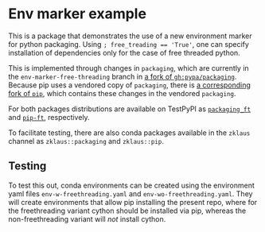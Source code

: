 # Env marker example

This is a package that demonstrates the use of a new environment marker for python packaging.
Using `; free_treading == 'True'`, one can specify installation of dependencies only for the case of free threaded python.

This is implemented through changes in `packaging`, which are currently in the `env-marker-free-threading` branch
in [a fork of `gh:pypa/packaging`](https://github.com/zklaus/packaging).
Because pip uses a vendored copy of `packaging`, there is [a corresponding fork of `pip`](https://github.com/zklaus/pip),
which contains these changes in the vendored `packaging`.

For both packages distributions are available on TestPyPI as [`packaging_ft`](https://test.pypi.org/project/packaging_ft/) and [`pip-ft`](https://test.pypi.org/project/pip-ft/), respectively.

To facilitate testing, there are also conda packages available in the `zklaus` channel as `zklaus::packaging` and `zklaus::pip`.


## Testing
To test this out, conda environments can be created using the environment yaml files `env-w-freethreading.yaml` and `env-wo-freethreading.yaml`.
They will create environments that allow pip installing the present repo, where for the freethreading variant cython should be installed via pip,
whereas the non-freethreading variant will *not* install cython.
